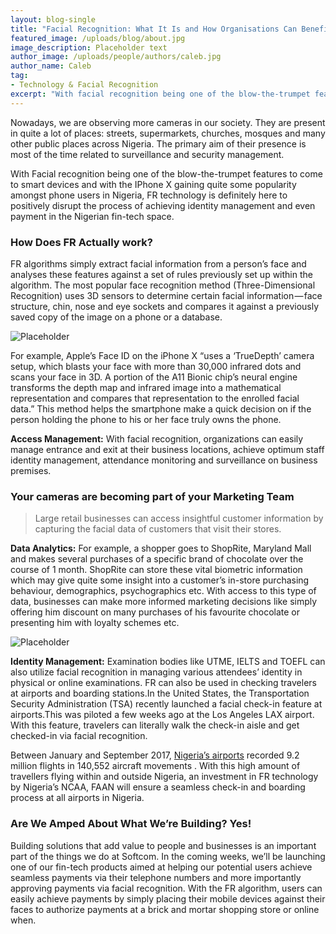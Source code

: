 ```yaml
---
layout: blog-single
title: "Facial Recognition: What It Is and How Organisations Can Benefit"
featured_image: /uploads/blog/about.jpg
image_description: Placeholder text
author_image: /uploads/people/authors/caleb.jpg
author_name: Caleb
tag:
- Technology & Facial Recognition
excerpt: "With facial recognition being one of the blow-the-trumpet features to come to smart devices, FR technology is definitely here to positively disrupt the process of achieving identity management and even payment in the Nigerian Fin-Tech space."
---
```


Nowadays, we are observing more cameras in our society. They are present in quite a lot of places: streets, supermarkets, churches, mosques and many other public places across Nigeria. The primary aim of their presence is most of the time related to surveillance and security management.

With Facial recognition being one of the blow-the-trumpet features to come to smart devices and with the IPhone X gaining quite some popularity amongst phone users in Nigeria, FR technology is definitely here to positively disrupt the process of achieving identity management and even payment in the Nigerian fin-tech space.

### How Does FR Actually work?   
FR algorithms simply extract facial information from a person’s face and analyses these features against a set of rules previously set up within the algorithm. The most popular face recognition method (Three-Dimensional Recognition) uses 3D sensors to determine certain facial information — face structure, chin, nose and eye sockets and compares it against a previously saved copy of the image on a phone or a database.

![Placeholder](https://cdn-images-1.medium.com/max/1600/1*6QfTeViQv8VhZAlBBaAAcw.jpeg "Placeholder")

For example, Apple’s Face ID on the iPhone X “uses a ‘TrueDepth’ camera setup, which blasts your face with more than 30,000 infrared dots and scans your face in 3D. A portion of the A11 Bionic chip’s neural engine transforms the depth map and infrared image into a mathematical representation and compares that representation to the enrolled facial data.” This method helps the smartphone make a quick decision on if the person holding the phone to his or her face truly owns the phone.

**Access Management:** With facial recognition, organizations can easily manage entrance and exit at their business locations, achieve optimum staff identity management, attendance monitoring and surveillance on business premises.

### Your cameras are becoming part of your Marketing Team   
> Large retail businesses can access insightful customer information by capturing the facial data of customers that visit their stores.

**Data Analytics:** For example, a shopper goes to ShopRite, Maryland Mall and makes several purchases of a specific brand of chocolate over the course of 1 month. ShopRite can store these vital biometric information which may give quite some insight into a customer’s in-store purchasing behaviour, demographics, psychographics etc. With access to this type of data, businesses can make more informed marketing decisions like simply offering him discount on many purchases of his favourite chocolate or presenting him with loyalty schemes etc.

![Placeholder](https://cdn-images-1.medium.com/max/1600/1*VYzcNLHJLASG3afWCnIm0A.jpeg "Placeholder")

**Identity Management:** Examination bodies like UTME, IELTS and TOEFL can also utilize facial recognition in managing various attendees’ identity in physical or online examinations. FR can also be used in checking travelers at airports and boarding stations.In the United States, the Transportation Security Administration (TSA) recently launched a facial check-in feature at airports.This was piloted a few weeks ago at the Los Angeles LAX airport. With this feature, travelers can literally walk the check-in aisle and get checked-in via facial recognition.

Between January and September 2017, [Nigeria’s airports](https://www.premiumtimesng.com/business/business-news/253834-nigerian-airports-record-9-2-million-passengers-140552-aircraft-movement-nine-months.html "Placeholder") recorded 9.2 million flights in 140,552 aircraft movements . With this high amount of travellers flying within and outside Nigeria, an investment in FR technology by Nigeria’s NCAA, FAAN will ensure a seamless check-in and boarding process at all airports in Nigeria.

### Are We Amped About What We’re Building? Yes!   
Building solutions that add value to people and businesses is an important part of the things we do at Softcom. In the coming weeks, we’ll be launching one of our fin-tech products aimed at helping our potential users achieve seamless payments via their telephone numbers and more importantly approving payments via facial recognition. With the FR algorithm, users can easily achieve payments by simply placing their mobile devices against their faces to authorize payments at a brick and mortar shopping store or online when.


